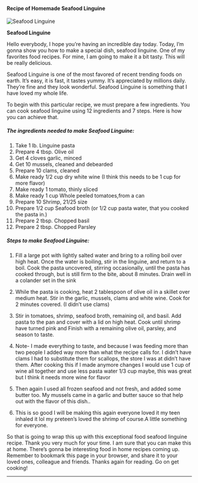            

#### Recipe of Homemade Seafood Linguine

![Seafood Linguine](https://img-global.cpcdn.com/recipes/50b46075883ac714/751x532cq70/seafood-linguine-recipe-main-photo.jpg)

**Seafood Linguine**

Hello everybody, I hope you’re having an incredible day today. Today, I’m gonna show you how to make a special dish, seafood linguine. One of my favorites food recipes. For mine, I am going to make it a bit tasty. This will be really delicious.

Seafood Linguine is one of the most favored of recent trending foods on earth. It’s easy, it is fast, it tastes yummy. It’s appreciated by millions daily. They’re fine and they look wonderful. Seafood Linguine is something that I have loved my whole life.

To begin with this particular recipe, we must prepare a few ingredients. You can cook seafood linguine using 12 ingredients and 7 steps. Here is how you can achieve that.

##### The ingredients needed to make Seafood Linguine:

1.  Take 1 lb. Linguine pasta
2.  Prepare 4 tbsp. Olive oil
3.  Get 4 cloves garlic, minced
4.  Get 10 mussels, cleaned and debearded
5.  Prepare 10 clams, cleaned
6.  Make ready 1/2 cup dry white wine (I think this needs to be 1 cup for more flavor)
7.  Make ready 1 tomato, thinly sliced
8.  Make ready 1 cup Whole peeled tomatoes,from a can
9.  Prepare 10 Shrimp, 21/25 size
10.  Prepare 1/2 cup Seafood broth (or 1/2 cup pasta water, that you cooked the pasta in.)
11.  Prepare 2 tbsp. Chopped basil
12.  Prepare 2 tbsp. Chopped Parsley

##### Steps to make Seafood Linguine:

1.  Fill a large pot with lightly salted water and bring to a rolling boil over high heat. Once the water is boiling, stir in the linguine, and return to a boil. Cook the pasta uncovered, stirring occasionally, until the pasta has cooked through, but is still firm to the bite, about 8 minutes. Drain well in a colander set in the sink
2.  While the pasta is cooking, heat 2 tablespoon of olive oil in a skillet over medium heat. Stir in the garlic, mussels, clams and white wine. Cook for 2 minutes covered. (I didn’t use clams)
3.  Stir in tomatoes, shrimp, seafood broth, remaining oil, and basil. Add pasta to the pan and cover with a lid on high heat. Cook until shrimp have turned pink and Finish with a remaining olive oil, parsley, and season to taste.
4.  Note- I made everything to taste, and because I was feeding more than two people I added way more than what the recipe calls for. I didn’t have clams I had to substitute them for scallops, the store I was at didn’t have them. After cooking this if I made anymore changes I would use 1 cup of wine all together and use less pasta water 1/3 cup maybe, this was great but I think it needs more wine for flavor
5.  Then again I used all frozen seafood and not fresh, and added some butter too. My mussels came in a garlic and butter sauce so that help out with the flavor of this dish..

7.  This is so good I will be making this again everyone loved it my teen inhaled it lol my preteen’s loved the shrimp of course.A little something for everyone.

So that is going to wrap this up with this exceptional food seafood linguine recipe. Thank you very much for your time. I am sure that you can make this at home. There’s gonna be interesting food in home recipes coming up. Remember to bookmark this page in your browser, and share it to your loved ones, colleague and friends. Thanks again for reading. Go on get cooking!

* * *